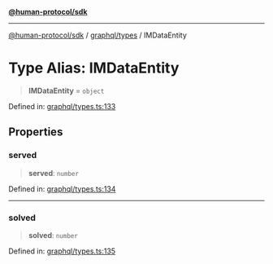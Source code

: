 [**@human-protocol/sdk**](../../../README.md)

***

[@human-protocol/sdk](../../../modules.md) / [graphql/types](../README.md) / IMDataEntity

# Type Alias: IMDataEntity

> **IMDataEntity** = `object`

Defined in: [graphql/types.ts:133](https://github.com/humanprotocol/human-protocol/blob/a3c69981844e7ed43743f2459713fe069fcbb283/packages/sdk/typescript/human-protocol-sdk/src/graphql/types.ts#L133)

## Properties

### served

> **served**: `number`

Defined in: [graphql/types.ts:134](https://github.com/humanprotocol/human-protocol/blob/a3c69981844e7ed43743f2459713fe069fcbb283/packages/sdk/typescript/human-protocol-sdk/src/graphql/types.ts#L134)

***

### solved

> **solved**: `number`

Defined in: [graphql/types.ts:135](https://github.com/humanprotocol/human-protocol/blob/a3c69981844e7ed43743f2459713fe069fcbb283/packages/sdk/typescript/human-protocol-sdk/src/graphql/types.ts#L135)
